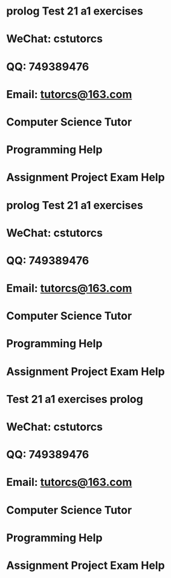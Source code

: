 # prolog Test 21 a1 exercises
# WeChat: cstutorcs

# QQ: 749389476

# Email: tutorcs@163.com

# Computer Science Tutor

# Programming Help

# Assignment Project Exam Help
# prolog Test 21 a1 exercises
# WeChat: cstutorcs

# QQ: 749389476

# Email: tutorcs@163.com

# Computer Science Tutor

# Programming Help

# Assignment Project Exam Help
# Test 21 a1 exercises prolog
# WeChat: cstutorcs

# QQ: 749389476

# Email: tutorcs@163.com

# Computer Science Tutor

# Programming Help

# Assignment Project Exam Help
